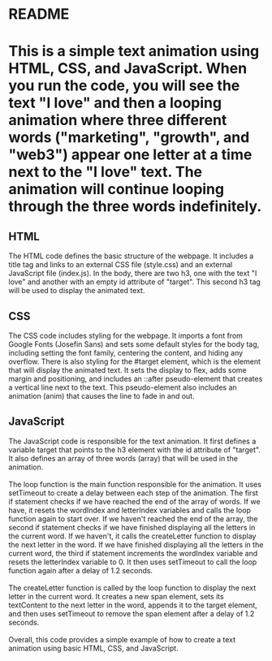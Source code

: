 <h1>README<h1>

This is a simple text animation using HTML, CSS, and JavaScript. When you run the code, you will see the text "I love" and then a looping animation where three different words ("marketing", "growth", and "web3") appear one letter at a time next to the "I love" text. The animation will continue looping through the three words indefinitely.

<h2>HTML</h2>
The HTML code defines the basic structure of the webpage. It includes a title tag and links to an external CSS file (style.css) and an external JavaScript file (index.js). In the body, there are two h3, one with the text "I love" and another with an empty id attribute of "target". This second h3 tag will be used to display the animated text.

<h2>CSS</h2>
The CSS code includes styling for the webpage. It imports a font from Google Fonts (Josefin Sans) and sets some default styles for the body tag, including setting the font family, centering the content, and hiding any overflow. There is also styling for the #target element, which is the element that will display the animated text. It sets the display to flex, adds some margin and positioning, and includes an ::after pseudo-element that creates a vertical line next to the text. This pseudo-element also includes an animation (anim) that causes the line to fade in and out.

<h2>JavaScript</h2>
The JavaScript code is responsible for the text animation. It first defines a variable target that points to the h3 element with the id attribute of "target". It also defines an array of three words (array) that will be used in the animation.
<br> <br>
The loop function is the main function responsible for the animation. It uses setTimeout to create a delay between each step of the animation. The first if statement checks if we have reached the end of the array of words. If we have, it resets the wordIndex and letterIndex variables and calls the loop function again to start over. If we haven't reached the end of the array, the second if statement checks if we have finished displaying all the letters in the current word. If we haven't, it calls the createLetter function to display the next letter in the word. If we have finished displaying all the letters in the current word, the third if statement increments the wordIndex variable and resets the letterIndex variable to 0. It then uses setTimeout to call the loop function again after a delay of 1.2 seconds.
<br> <br>
The createLetter function is called by the loop function to display the next letter in the current word. It creates a new span element, sets its textContent to the next letter in the word, appends it to the target element, and then uses setTimeout to remove the span element after a delay of 1.2 seconds.
<br> <br>
Overall, this code provides a simple example of how to create a text animation using basic HTML, CSS, and JavaScript.
